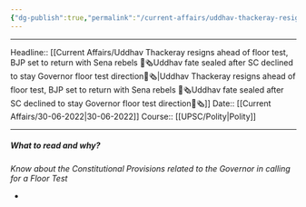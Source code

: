 ```yaml
---
{"dg-publish":true,"permalink":"/current-affairs/uddhav-thackeray-resigns-ahead-of-floor-test-bjp-set-to-return-with-sena-rebels-uddhav-fate-sealed-after-sc-declined-to-stay-governor-floor-test-direction/","dgHomeLink":true,"dgPassFrontmatter":false}
---
```


----
Headline:: [[Current Affairs/Uddhav Thackeray resigns ahead of floor test, BJP set to return with Sena rebels 📰🗞️Uddhav fate sealed after SC declined to stay Governor floor test direction📰🗞️|Uddhav Thackeray resigns ahead of floor test, BJP set to return with Sena rebels 📰🗞️Uddhav fate sealed after SC declined to stay Governor floor test direction📰🗞️]]
Date:: [[Current Affairs/30-06-2022|30-06-2022]]
Course:: [[UPSC/Polity|Polity]] 

----
##### What to read and why? 
_Know about the Constitutional Provisions related to the Governor in calling for a Floor Test_

- 

